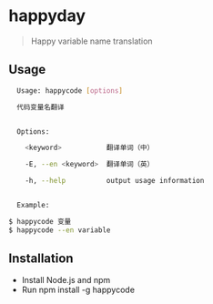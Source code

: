 # happyday
>Happy variable name translation

## Usage

```bash
  Usage: happycode [options]

  代码变量名翻译


  Options:

    <keyword>           翻译单词（中）

    -E, --en <keyword>  翻译单词（英）

    -h, --help          output usage information


  Example:

$ happycode 变量
$ happycode --en variable
```
## Installation

* Install Node.js and npm
* Run npm install -g happycode
